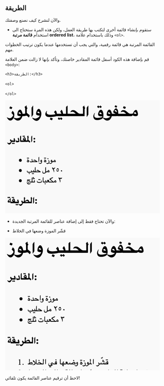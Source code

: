 ## الطريقة

والآن لنشرح كيف نصنع وصفتك.

+ ستقوم بإنشاء قائمة أخرى لتكتب بها طريقة العمل، ولكن هذه المرة ستحتاج الى استخدام **قائمة مرتبة ordered list**، وذلك باستخدام علامة `<ol>`.

القائمة المرتبة هي قائمة رقمية، والتي يجب أن تستخدمها عندما يكون ترتيب الخطوات مهم.

قم بإضافة هذه الكود أسفل قائمة المقادير خاصتك، وتأكد بإنها لا زالت ضمن العلامة `<body>`:

    <h3>الطريقة:</h3>
    
    <ol>
    
    </ol>
    

![لقطة الشاشة](images/recipe-method.png)

+ والآن تحتاج فقط إلى إضافة عناصر للقائمة المرتبة الجديدة:

    <li>قشّر الموزة وضعها في الخلاط</li>
    

![لقطة الشاشة](images/recipe-ol.png)

لاحظ أن ترقيم عناصر القائمة يكون تلقائي!